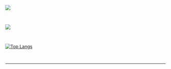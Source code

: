  [![](https://github-readme-stats.vercel.app/api?username=faeztgh&theme=midnight-purple&show_icons=true&show_owner=true&count_private=true)](https://github.com/faeztgh/)

<br/>

[![](https://github-readme-stats.vercel.app/api/wakatime?username=faez&layout=compact&theme=midnight-purple&show_icons=true&hide_title=true&langs_count=14)](https://github.com/faeztgh/)

<br/>

[![Top Langs](https://github-readme-stats.vercel.app/api/top-langs/?username=faeztgh&theme=midnight-purple&show_icons=true&layout=compact&show_owner=true&count_private=true)](https://github.com/faeztgh/)

<br/>

<hr/>

<!-- [![](https://visitcount.itsvg.in/api?id=faeztgh&label=Profile%20Views&icon=3&pretty=true)](https://github.com/faeztgh/) -->
